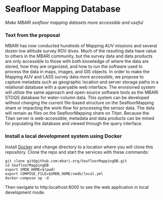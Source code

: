 # Seafloor Mapping Database

*Make MBARI seafloor mapping datasets more accessible and useful*

### Text from the proposal

MBARI has now conducted hundreds of Mapping AUV missions and several dozen 
low altitude survey ROV dives. Much of the resulting data have value to others 
in the MBARI community, but the survey data and data products are only 
accessible to those with both knowledge of where the data are stored, how they 
are organized, and how to run the software used to process the data in maps, 
images, and GIS objects. In order to make the Mapping AUV and LASS survey data 
more accessible, we propose to capture metadata such as geographic location and 
server storage paths in a relational database with a queryable web interface. 
The envisioned system will utilize the same approach and open-source software 
tools as the MBARI STOQS database for water-column data. This system can be 
developed without changing the current file-based structure on the 
SeafloorMapping share or impacting the work-flow for processing the sensor 
data. The data will remain as files on the SeafloorMapping share on Titan. 
Because the Titan server is web-accessible, metadata and data products can be 
mined for populating the database and viewed through the query interface.

### Install a local development system using Docker

Install [Docker](https://docker.io) and change directory to a location where 
you will clone this repository. Clone the repo and start the services with
these commands:

```
git clone git@github.com:mbari-org/SeafloorMappingDB.git
cd SeafloorMappingDB
export SMDB_HOME=$(pwd)
export COMPOSE_FILE=$SMDB_HOME/smdb/local.yml
docker-compose up -d
```

Then navigate to http:localhost:8000 to see the web application in local 
development mode.
